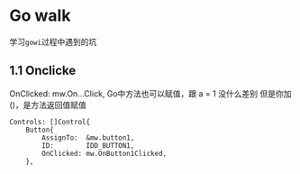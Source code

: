 # Go walk
学习`gowi`过程中遇到的坑

## 1.1 Onclicke

OnClicked: mw.On...Click,
Go中方法也可以赋值，跟 a = 1 没什么差别
但是你加 ()，是方法返回值赋值

    Controls: []Control{
        Button{
            AssignTo:  &mw.button1,
            ID:        IDD_BUTTON1,
            OnClicked: mw.OnButton1Clicked,
        },